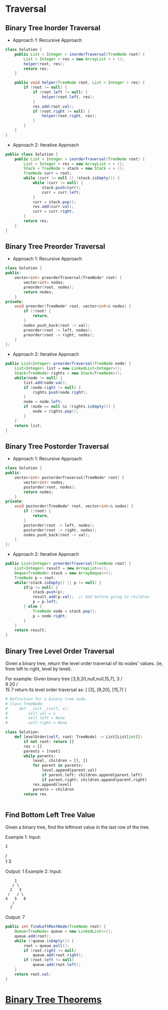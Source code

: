 # Traversal
## Binary Tree Inorder Traversal

- Approach 1: Recursive Approach
```java
class Solution {
    public List < Integer > inorderTraversal(TreeNode root) {
        List < Integer > res = new ArrayList < > ();
        helper(root, res);
        return res;
    }

    public void helper(TreeNode root, List < Integer > res) {
        if (root != null) {
            if (root.left != null) {
                helper(root.left, res);
            }
            res.add(root.val);
            if (root.right != null) {
                helper(root.right, res);
            }
        }
    }
}
```

- Approach 2: Iterative Approach
```java
public class Solution {
    public List < Integer > inorderTraversal(TreeNode root) {
        List < Integer > res = new ArrayList < > ();
        Stack < TreeNode > stack = new Stack < > ();
        TreeNode curr = root;
        while (curr != null || !stack.isEmpty()) {
            while (curr != null) {
                stack.push(curr);
                curr = curr.left;
            }
            curr = stack.pop();
            res.add(curr.val);
            curr = curr.right;
        }
        return res;
    }
}
```

## Binary Tree Preorder Traversal
- Approach 1: Recursive Approach
```c++
class Solution {
public:
    vector<int> preorderTraversal(TreeNode* root) {
        vector<int> nodes;
        preorder(root, nodes);
        return nodes;
    }
private:
    void preorder(TreeNode* root, vector<int>& nodes) {
        if (!root) {
            return;
        }
        nodes.push_back(root -> val);
        preorder(root -> left, nodes);
        preorder(root -> right, nodes);
    }
};
```

- Approach 2: Iterative Approach
```java
public List<Integer> preorderTraversal(TreeNode node) {
	List<Integer> list = new LinkedList<Integer>();
	Stack<TreeNode> rights = new Stack<TreeNode>();
	while(node != null) {
		list.add(node.val);
		if (node.right != null) {
			rights.push(node.right);
		}
		node = node.left;
		if (node == null && !rights.isEmpty()) {
			node = rights.pop();
		}
	}
    return list;
}
```

## Binary Tree Postorder Traversal
- Approach 1: Recursive Approach
```c++
class Solution {
public:
    vector<int> postorderTraversal(TreeNode* root) {
        vector<int> nodes;
        postorder(root, nodes);
        return nodes;
    }
private:
    void postorder(TreeNode* root, vector<int>& nodes) {
        if (!root) {
            return;
        }
        postorder(root -> left, nodes);
        postorder(root -> right, nodes);
        nodes.push_back(root -> val);
    }
};
```

- Approach 2: Iterative Approach
```java
public List<Integer> preorderTraversal(TreeNode root) {
    List<Integer> result = new ArrayList<>();
    Deque<TreeNode> stack = new ArrayDeque<>();
    TreeNode p = root;
    while(!stack.isEmpty() || p != null) {
        if(p != null) {
            stack.push(p);
            result.add(p.val);  // Add before going to children
            p = p.left;
        } else {
            TreeNode node = stack.pop();
            p = node.right;   
        }
    }
    return result;
}
```

## Binary Tree Level Order Traversal

Given a binary tree, return the level order traversal of its nodes' values. (ie, from left to right, level by level).

For example:
Given binary tree [3,9,20,null,null,15,7],
    3
   / \
  9  20
    /  \
   15   7
return its level order traversal as:
[
  [3],
  [9,20],
  [15,7]
]

```python
# Definition for a binary tree node.
# class TreeNode:
#     def __init__(self, x):
#         self.val = x
#         self.left = None
#         self.right = None

class Solution:
    def levelOrder(self, root: TreeNode) -> List[List[int]]:
        if not root: return []
        res = []
        parents = [root]
        while parents:
            level, children = [], []
            for parent in parents:
                level.append(parent.val)
                if parent.left: children.append(parent.left)
                if parent.right: children.append(parent.right)
            res.append(level)
            parents = children
        return res
            
```

## Find Bottom Left Tree Value
Given a binary tree, find the leftmost value in the last row of the tree.

Example 1:
Input:

    2
   / \
  1   3

Output:
1
Example 2:
Input:

        1
       / \
      2   3
     /   / \
    4   5   6
       /
      7

Output:
7

```java
public int findLeftMostNode(TreeNode root) {
    Queue<TreeNode> queue = new LinkedList<>();
    queue.add(root);
    while (!queue.isEmpty()) {
        root = queue.poll();
        if (root.right != null)
            queue.add(root.right);
        if (root.left != null)
            queue.add(root.left);
    }
    return root.val;
}
```

# [Binary Tree Theorems](docs/BinaryTreeTheorems.pdf)